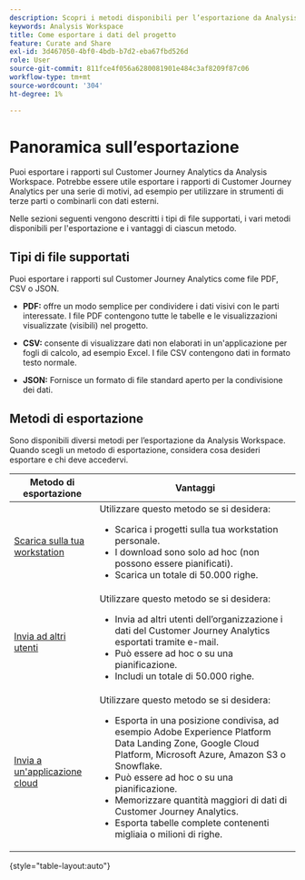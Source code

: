 ```yaml
---
description: Scopri i metodi disponibili per l’esportazione da Analysis Workspace.
keywords: Analysis Workspace
title: Come esportare i dati del progetto
feature: Curate and Share
exl-id: 3d467050-4bf0-4bdb-b7d2-eba67fbd526d
role: User
source-git-commit: 811fce4f056a6280081901e484c3af8209f87c06
workflow-type: tm+mt
source-wordcount: '304'
ht-degree: 1%

---
```


# Panoramica sull’esportazione

Puoi esportare i rapporti sul Customer Journey Analytics da Analysis Workspace. Potrebbe essere utile esportare i rapporti di Customer Journey Analytics per una serie di motivi, ad esempio per utilizzare in strumenti di terze parti o combinarli con dati esterni.

Nelle sezioni seguenti vengono descritti i tipi di file supportati, i vari metodi disponibili per l&#39;esportazione e i vantaggi di ciascun metodo.

## Tipi di file supportati

Puoi esportare i rapporti sul Customer Journey Analytics come file PDF, CSV o JSON.

* **PDF:** offre un modo semplice per condividere i dati visivi con le parti interessate. I file PDF contengono tutte le tabelle e le visualizzazioni visualizzate (visibili) nel progetto.

* **CSV:** consente di visualizzare dati non elaborati in un&#39;applicazione per fogli di calcolo, ad esempio Excel. I file CSV contengono dati in formato testo normale.

* **JSON:** Fornisce un formato di file standard aperto per la condivisione dei dati.

## Metodi di esportazione

Sono disponibili diversi metodi per l’esportazione da Analysis Workspace. Quando scegli un metodo di esportazione, considera cosa desideri esportare e chi deve accedervi.

| Metodo di esportazione | Vantaggi |
|---------|----------|
| [Scarica sulla tua workstation](/help/analysis-workspace/export/download-send.md) | Utilizzare questo metodo se si desidera: <ul><li>Scarica i progetti sulla tua workstation personale.</li><li>I download sono solo ad hoc (non possono essere pianificati).</li> <li>Scarica un totale di 50.000 righe.</li> <!--true? Are there 2 different options to download to your workstation?--> <!-- is this emailing it? --> |
| [Invia ad altri utenti](/help/analysis-workspace/export/t-schedule-report.md) | Utilizzare questo metodo se si desidera: <ul><li>Invia ad altri utenti dell’organizzazione i dati del Customer Journey Analytics esportati tramite e-mail.</li><li>Può essere ad hoc o su una pianificazione.</li> <li>Includi un totale di 50.000 righe.</li> <!--true?--> |
| [Invia a un&#39;applicazione cloud](/help/analysis-workspace/export/export-cloud.md) | Utilizzare questo metodo se si desidera: <ul><li>Esporta in una posizione condivisa, ad esempio Adobe Experience Platform Data Landing Zone, Google Cloud Platform, Microsoft Azure, Amazon S3 o Snowflake.</li><li>Può essere ad hoc o su una pianificazione.</li><li>Memorizzare quantità maggiori di dati di Customer Journey Analytics.</li><li>Esporta tabelle complete contenenti migliaia o milioni di righe.<!-- What other things? Wiki talks about things that aren't even possible in Data Warehouse. What are they? --> </li> |

{style="table-layout:auto"}
